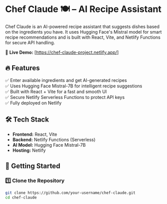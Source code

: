 # Chef Claude 🍽️ – AI Recipe Assistant  

Chef Claude is an AI-powered recipe assistant that suggests dishes based on the ingredients you have. It uses Hugging Face's Mistral model for smart recipe recommendations and is built with React, Vite, and Netlify Functions for secure API handling.  

🚀 **Live Demo:** [https://chef-claude-project.netlify.app/] 

## 🔥 Features  
✅ Enter available ingredients and get AI-generated recipes  
✅ Uses Hugging Face Mistral-7B for intelligent recipe suggestions  
✅ Built with React + Vite for a fast and smooth UI  
✅ Secure Netlify Serverless Functions to protect API keys  
✅ Fully deployed on Netlify  

## 🛠️ Tech Stack  
- **Frontend:** React, Vite  
- **Backend:** Netlify Functions (Serverless)  
- **AI Model:** Hugging Face Mistral-7B  
- **Hosting:** Netlify  

## 🚀 Getting Started  

### 1️⃣ Clone the Repository  
```sh
git clone https://github.com/your-username/chef-claude.git
cd chef-claude
